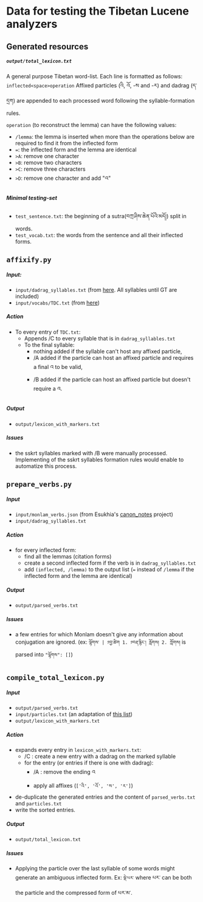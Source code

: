 # Data for testing the Tibetan Lucene analyzers 

## Generated resources

##### `output/total_lexicon.txt`
A general purpose Tibetan word-list.
Each line is formatted as follows: `inflected<space>operation`
Affixed particles (འི, འོ, -ས and -ར) and dadrag (ད་དྲག) are appended to each processed word following the syllable-formation rules.

`operation` (to reconstruct the lemma) can have the following values:
  - `/lemma`: the lemma is inserted when more than the operations below are required to find it from the inflected form 
  - `=`: the inflected form and the lemma are identical
  - `>A`: remove one character 
  - `>B`: remove two characters
  - `>C`: remove three characters
  - `>D`: remove one character and add "འ"

##### Minimal testing-set
 - `test_sentence.txt`: the beginning of a sutra(བཀྲ་ཤིས་ཆེན་པོའི་མདོ།) split in words.
 - `test_vocab.txt`: the words from the sentence and all their inflected forms.

## `affixify.py`

##### Input:
 - `input/dadrag_syllables.txt` (from [here](https://github.com/eroux/tibetan-spellchecker/blob/master/doc/second-suffix-da.md). All syllables until GT are included)
 - `input/vocabs/TDC.txt` (from [here](https://github.com/Esukhia/Tibetan-NLP-Resources))

##### Action
 - To every entry of `TDC.txt`:
    - Appends /C to every syllable that is in `dadrag_syllables.txt` 
    - To the final syllable:
        - nothing added if the syllable can't host any affixed particle,
        - /A added if the particle can host an affixed particle and requires a final འ to be valid,
        - /B added if the particle can host an affixed particle but doesn't require a འ. 

##### Output
 - `output/lexicon_with_markers.txt`
 
##### Issues
 - the sskrt syllables marked with /B were manually processed. Implementing of the sskrt syllables formation rules would enable to automatize this process.

## `prepare_verbs.py`

##### Input
 - `input/monlam_verbs.json` (from Esukhia's [canon_notes](https://github.com/Esukhia/canon_notes/tree/code/2-automatic_categorisation/resources) project)
 - `input/dadrag_syllables.txt`

##### Action
 - for every inflected form:
    - find all the lemmas (citation forms)
    - create a second inflected form if the verb is in `dadrag_syllables.txt`
    - add `(inflected, /lemma)` to the output list (`=` instead of `/lemma` if the inflected form and the lemma are identical)

##### Output
 - `output/parsed_verbs.txt`

##### Issues
 - a few entries for which Monlam doesn't give any information about conjugation are ignored. (ex: `ལྷོགས་ | ༡བྱ་ཚིག 1. ༡བརྡ་རྙིང་། རློགས། 2. ཀློགས།` is parsed into `"ལྷོགས": []`)

## `compile_total_lexicon.py`

##### Input

- `output/parsed_verbs.txt`
- `input/particles.txt` (an adaptation of [this list](https://github.com/BuddhistDigitalResourceCenter/lucene-bo/blob/master/src/main/java/io/bdrc/lucene/bo/TibetanAnalyzer.java#L43))
- `output/lexicon_with_markers.txt`

##### Action
 - expands every entry in `lexicon_with_markers.txt`:
    - /C : create a new entry with a dadrag on the marked syllable
    - for the entry (or entries if there is one with dadrag):
        - /A : remove the ending འ
        - apply all affixes (`['འི', 'འོ', 'ས', 'ར']`)
 - de-duplicate the generated entries and the content of `parsed_verbs.txt` and `particles.txt`
 - write the sorted entries.

##### Output
 - `output/total_lexicon.txt`

##### Issues
 - Applying the particle over the last syllable of some words might generate an ambiguous inflected form. Ex: `སྡེ་པར་` where པར་ can be both the particle and the compressed form of པར་མ་.
